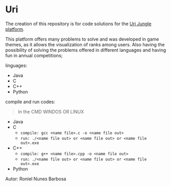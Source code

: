 # Uri

The creation of this repository is for code solutions for the [Uri Jungle platform](https://www.urionlinejudge.com.br/).

This platform offers many problems to solve and was developed in game themes, as it allows the visualization of ranks among users. Also having the possibility of solving the problems offered in different languages and having fun in annual competitions;

linguages:
 - Java
 - C
 - C++
 - Python

compile and run codes:
> In the CMD WINDOS OR LINUX
 - Java
 - C
   - `compile: gcc <name file>.c -o <name file out>`
   - `run: ./<name file out> or <name file out> or <name file out>.exe `
 - C++
   - `compile: g++ <name file>.cpp -o <name file out>`
   - `run: ./<name file out> or <name file out> or <name file out>.exe `
 - Python


Autor: Roniel Nunes Barbosa
